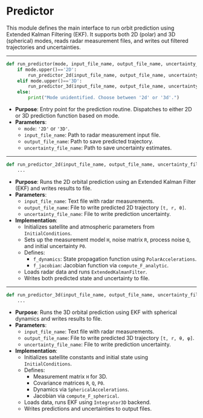 # Predictor

This module defines the main interface to run orbit prediction using Extended Kalman Filtering (EKF). It supports both 2D (polar) and 3D (spherical) modes, reads radar measurement files, and writes out filtered trajectories and uncertainties.

---

```python
def run_predictor(mode, input_file_name, output_file_name, uncertainty_file_name):
    if mode.upper()=='2D':
        run_predictor_2d(input_file_name, output_file_name, uncertainty_file_name)
    elif mode.upper()=='3D':
        run_predictor_3d(input_file_name, output_file_name, uncertainty_file_name)
    else:
        print("Mode unidentified. Choose between '2d' or '3d'.")
```
- **Purpose**: Entry point for the prediction routine. Dispatches to either 2D or 3D prediction function based on mode.
- **Parameters**:
  - `mode`: `'2D'` or `'3D'`.
  - `input_file_name`: Path to radar measurement input file.
  - `output_file_name`: Path to save predicted trajectory.
  - `uncertainty_file_name`: Path to save uncertainty estimates.

---

```python
def run_predictor_2d(input_file_name, output_file_name, uncertainty_file_name):
    ...
```
- **Purpose**: Runs the 2D orbital prediction using an Extended Kalman Filter (EKF) and writes results to file.
- **Parameters**:
  - `input_file_name`: Text file with radar measurements.
  - `output_file_name`: File to write predicted 2D trajectory `[t, r, θ]`.
  - `uncertainty_file_name`: File to write prediction uncertainty.
- **Implementation**:
  - Initializes satellite and atmospheric parameters from `InitialConditions`.
  - Sets up the measurement model `H`, noise matrix `R`, process noise `Q`, and initial uncertainty `P0`.
  - Defines:
    - `f_dynamics`: State propagation function using `PolarAccelerations`.
    - `f_jacobian`: Jacobian function via `compute_F_analytic`.
  - Loads radar data and runs `ExtendedKalmanFilter`.
  - Writes both predicted state and uncertainty to file.

---

```python
def run_predictor_3d(input_file_name, output_file_name, uncertainty_file_name):
    ...
```
- **Purpose**: Runs the 3D orbital prediction using EKF with spherical dynamics and writes results to file.
- **Parameters**:
  - `input_file_name`: Text file with radar measurements.
  - `output_file_name`: File to write predicted 3D trajectory `[t, r, θ, φ]`.
  - `uncertainty_file_name`: File to write prediction uncertainty.
- **Implementation**:
  - Initializes satellite constants and initial state using `InitialConditions`.
  - Defines:
    - Measurement matrix `H` for 3D.
    - Covariance matrices `R`, `Q`, `P0`.
    - Dynamics via `SphericalAccelerations`.
    - Jacobian via `compute_F_spherical`.
  - Loads data, runs EKF using `Integrator3D` backend.
  - Writes predictions and uncertainties to output files.
